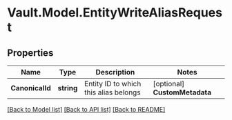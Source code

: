 # Vault.Model.EntityWriteAliasRequest

## Properties

Name | Type | Description | Notes
------------ | ------------- | ------------- | -------------
**CanonicalId** | **string** | Entity ID to which this alias belongs | [optional] **CustomMetadata** | **Object** | User provided key-value pairs | [optional] **EntityId** | **string** | Entity ID to which this alias belongs. This field is deprecated, use canonical_id. | [optional] **Id** | **string** | ID of the entity alias. If set, updates the corresponding entity alias. | [optional] **MountAccessor** | **string** | Mount accessor to which this alias belongs to; unused for a modify | [optional] **Name** | **string** | Name of the alias; unused for a modify | [optional] 

[[Back to Model list]](../README.md#documentation-for-models) [[Back to API list]](../README.md#documentation-for-api-endpoints) [[Back to README]](../README.md)

